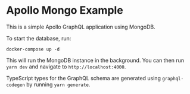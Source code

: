# Apollo Mongo Example

This is a simple Apollo GraphQL application using MongoDB.

To start the database, run:

```
docker-compose up -d
```

This will run the MongoDB instance in the background. You can then run `yarn dev` and navigate to `http://localhost:4000`.

TypeScript types for the GraphQL schema are generated using `graphql-codegen` by running `yarn generate`.
